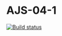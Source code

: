 # AJS-04-1
[![Build status](https://ci.appveyor.com/api/projects/status/9plxx35pjr73sjle/branch/master?svg=true)](https://ci.appveyor.com/project/kksyai/ajs-04-1/branch/master)
